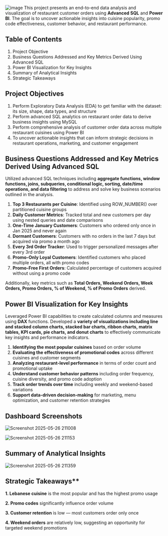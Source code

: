 ![image](https://github.com/user-attachments/assets/5e1dc4c0-a4da-437a-b5d7-155c3782e64d)
This project presents an end-to-end data analysis and visualization of restaurant customer orders using **Advanced SQL** and **Power BI**. The goal is to uncover actionable insights into cuisine popularity, promo code effectiveness, customer behavior, and restaurant performance.

## Table of Contents

1. Project Objective
2. Business Questions Addressed and Key Metrics Derived Using Advanced SQL
3. Power BI Visualization for Key Insights
4. Summary of Analytical Insights
5. Strategic Takeaways

## Project Objectives

1. Perform Exploratory Data Analysis (EDA) to get familiar with the dataset: its size, shape, data types, and structure
2. Perform advanced SQL analytics on restaurant order data to derive business insights using MySQL
3. Perform comprehensive analysis of customer order data across multiple restaurant cuisines using Power BI
4. To uncover actionable insights that can inform strategic decisions in restaurant operations, marketing, and customer engagement

## Business Questions Addressed and Key Metrics Derived Using Advanced SQL

Utilized advanced SQL techniques including **aggregate functions, window functions, joins, subqueries, conditional logic, sorting, date/time operations, and data filtering** to address and solve key business scenarios outlined in the analysis.

1. **Top 3 Restaurants per Cuisine**: Identified using ROW_NUMBER() over partitioned cuisine groups
2. **Daily Customer Metrics**: Tracked total and new customers per day using nested queries and date comparisons
3. **One-Time January Customers**: Customers who ordered only once in Jan 2025 and never again
4. **Dormant Customers**: Customers with no orders in the last 7 days but acquired via promo a month ago
5. **Every 3rd Order Tracker**: Used to trigger personalized messages after every 3rd order
6. **Promo-Only Loyal Customers**: Identified customers who placed multiple orders, all with promo codes
7. **Promo-Free First Orders**: Calculated percentage of customers acquired without using a promo code

Additionally, key metrics such as **Total Orders, Weekend Orders, Week Orders, Promo Orders, % of Weekend, % of Promo Orders** derived.

## Power BI Visualization for Key Insights

Leveraged Power BI capabilities to create calculated columns and measures using **DAX** functions. Developed a **variety of visualizations including line and stacked column charts, stacked bar charts, ribbon charts, matrix tables, KPI cards, pie charts, and donut charts** to effectively communicate key insights and performance indicators.

1. **Identifying the most popular cuisines** based on order volume
2. **Evaluating the effectiveness of promotional codes** across different cuisines and customer segments
3. **Analyzing restaurant-level performance** in terms of order count and promotional uptake
4. **Understand customer behavior patterns** including order frequency, cuisine diversity, and promo code adoption
5. **Track order trends over time** including weekly and weekend-based variations
6. **Support data-driven decision-making** for marketing, menu optimization, and customer retention strategies

## Dashboard Screenshots

   ![Screenshot 2025-05-26 211008](https://github.com/user-attachments/assets/b4fe3455-4bc7-486d-bffb-97aba7fde609)

   
   ![Screenshot 2025-05-26 211153](https://github.com/user-attachments/assets/887babda-9cbb-4a7f-a66b-de45cf42bc49)

## Summary of Analytical Insights

   ![Screenshot 2025-05-26 211359](https://github.com/user-attachments/assets/a803b10e-edd3-4ac8-b761-90fdcd768135)

## Strategic Takeaways**

  **1. Lebanese cuisine** is the most popular and has the highest promo usage
  
  **2. Promo codes** significantly influence order volume
  
  **3. Customer retention** is low — most customers order only once
  
  **4. Weekend orders** are relatively low, suggesting an opportunity for targeted weekend promotions
        
